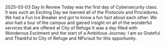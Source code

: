 2025-03-03 Day In Review Today was the first day of Cybersecurity class. It was such an Exciting Day we learned all of the Protocols and Procedures.
We had a Fun Ice Breaker and got to know a fun fact about each other.
We also had a tour of the campus and gained insight on all of the wonderful services that are offered at City of Refuge
It was a day filled with Wonderous Excitment and the start of a Ambitious Journey.
I am so Grateful and Thankful to City of Refuge and NPursuit for this opportunity.
